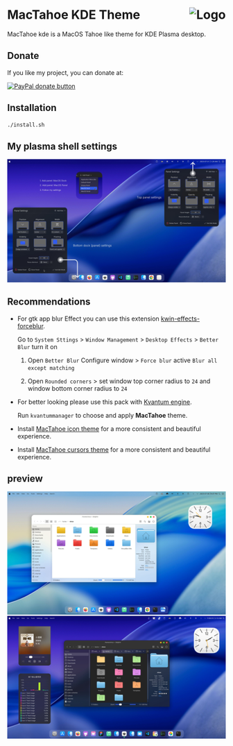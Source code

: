 <img src="https://github.com/vinceliuice/MacTahoe-gtk-theme/raw/main/Tahoe.png" alt="Logo" align="right" /> MacTahoe KDE Theme
======

MacTahoe kde is a MacOS Tahoe like theme for KDE Plasma desktop.

## Donate

If you like my project, you can donate at:

<span class="paypal"><a href="https://www.paypal.me/vinceliuice" title="Donate to this project using Paypal"><img src="https://www.paypalobjects.com/webstatic/mktg/Logo/pp-logo-100px.png" alt="PayPal donate button" /></a></span>

## Installation

```sh
./install.sh
```

## My plasma shell settings

![settings](settings.jpg)

## Recommendations
- For gtk app blur Effect you can use this extension [kwin-effects-forceblur](https://github.com/taj-ny/kwin-effects-forceblur).

  Go to `System Sttings` > `Window Management` > `Desktop Effects` > `Better Blur` turn it on

  1. Open `Better Blur` Configure window > `Force blur` active `Blur all except matching`

  2. Open `Rounded corners` > set window top corner radius to `24` and window bottom corner radius to `24`

- For better looking please use this pack with [Kvantum engine](https://github.com/tsujan/Kvantum/blob/master/Kvantum/INSTALL.md#distributions).

  Run `kvantummanager` to choose and apply **MacTahoe** theme.

- Install [MacTahoe icon theme](https://github.com/vinceliuice/MacTahoe-icon-theme) for a more consistent and beautiful experience.

- Install [MacTahoe cursors theme](https://github.com/vinceliuice/MacTahoe-icon-theme/tree/main/cursors) for a more consistent and beautiful experience.

## preview

![light](plasma/look-and-feel/com.github.vinceliuice.MacTahoe-Light/contents/previews/fullscreenpreview.jpg)
![dark](plasma/look-and-feel/com.github.vinceliuice.MacTahoe-Dark/contents/previews/fullscreenpreview.jpg)


